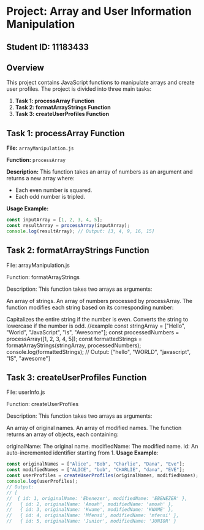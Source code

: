 # Project: Array and User Information Manipulation

## Student ID: 11183433

## Overview

This project contains JavaScript functions to manipulate arrays and create user profiles. The project is divided into three main tasks:

1. **Task 1: processArray Function**
2. **Task 2: formatArrayStrings Function**
3. **Task 3: createUserProfiles Function**

## Task 1: processArray Function

**File:** `arrayManipulation.js`

**Function:** `processArray`

**Description:**
This function takes an array of numbers as an argument and returns a new array where:

- Each even number is squared.
- Each odd number is tripled.

**Usage Example:**

```javascript
const inputArray = [1, 2, 3, 4, 5];
const resultArray = processArray(inputArray);
console.log(resultArray); // Output: [3, 4, 9, 16, 15]
```

## Task 2: formatArrayStrings Function

File: arrayManipulation.js

Function: formatArrayStrings

Description:
This function takes two arrays as arguments:

An array of strings.
An array of numbers processed by processArray.
The function modifies each string based on its corresponding number:

Capitalizes the entire string if the number is even.
Converts the string to lowercase if the number is odd.
//example
const stringArray = ["Hello", "World", "JavaScript", "Is", "Awesome"];
const processedNumbers = processArray([1, 2, 3, 4, 5]);
const formattedStrings = formatArrayStrings(stringArray, processedNumbers);
console.log(formattedStrings); // Output: ["hello", "WORLD", "javascript", "IS", "awesome"]

## Task 3: createUserProfiles Function

File: userInfo.js

Function: createUserProfiles

Description:
This function takes two arrays as arguments:

An array of original names.
An array of modified names.
The function returns an array of objects, each containing:

originalName: The original name.
modifiedName: The modified name.
id: An auto-incremented identifier starting from 1.
**Usage Example**:

```javascript
const originalNames = ["Alice", "Bob", "Charlie", "Dana", "Eve"];
const modifiedNames = ["ALICE", "bob", "CHARLIE", "dana", "EVE"];
const userProfiles = createUserProfiles(originalNames, modifiedNames);
console.log(userProfiles);
// Output:
// [
//  { id: 1, originalName: 'Ebenezer', modifiedName: 'EBENEZER' },
//   { id: 2, originalName: 'Amoah', modifiedName: 'amoah' },
//   { id: 3, originalName: 'Kwame', modifiedName: 'KWAME' },
//   { id: 4, originalName: 'Mfensi', modifiedName: 'mfensi' },
//   { id: 5, originalName: 'Junior', modifiedName: 'JUNIOR' }
```
